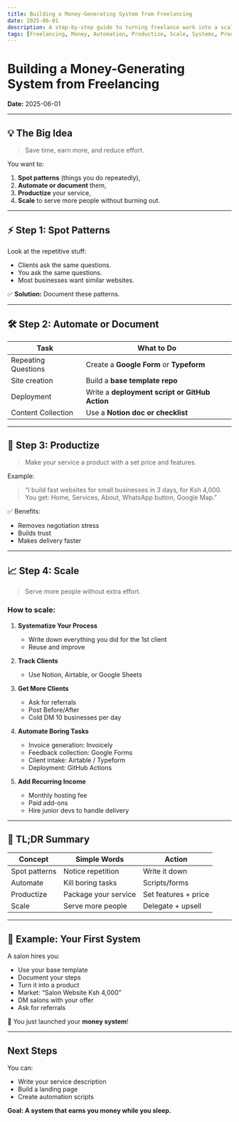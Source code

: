 ```yaml
---
title: Building a Money-Generating System from Freelancing
date: 2025-06-01
description: A step-by-step guide to turning freelance work into a scalable, automated money-generating system by spotting patterns, automating, productizing, and scaling.
tags: [Freelancing, Money, Automation, Productize, Scale, Systems, Productivity]
---
```


# Building a Money-Generating System from Freelancing

**Date:** 2025-06-01

---

## 💡 The Big Idea

> Save time, earn more, and reduce effort.

You want to:
1. **Spot patterns** (things you do repeatedly),
2. **Automate or document** them,
3. **Productize** your service,
4. **Scale** to serve more people without burning out.

---

## ⚡️ Step 1: Spot Patterns

Look at the repetitive stuff:
- Clients ask the same questions.
- You ask the same questions.
- Most businesses want similar websites.

✅ **Solution:** Document these patterns.

---

## 🛠 Step 2: Automate or Document

| Task | What to Do |
|------|------------|
| Repeating Questions | Create a **Google Form** or **Typeform** |
| Site creation | Build a **base template repo** |
| Deployment | Write a **deployment script or GitHub Action** |
| Content Collection | Use a **Notion doc or checklist** |

---

## 🎁 Step 3: Productize

> Make your service a product with a set price and features.

Example:
> “I build fast websites for small businesses in 3 days, for Ksh 4,000. You get: Home, Services, About, WhatsApp button, Google Map.”

✅ Benefits:
- Removes negotiation stress
- Builds trust
- Makes delivery faster

---

## 📈 Step 4: Scale

> Serve more people without extra effort.

### How to scale:

1. **Systematize Your Process**
   - Write down everything you did for the 1st client
   - Reuse and improve

2. **Track Clients**
   - Use Notion, Airtable, or Google Sheets

3. **Get More Clients**
   - Ask for referrals
   - Post Before/After
   - Cold DM 10 businesses per day

4. **Automate Boring Tasks**
   - Invoice generation: Invoicely
   - Feedback collection: Google Forms
   - Client intake: Airtable / Typeform
   - Deployment: GitHub Actions

5. **Add Recurring Income**
   - Monthly hosting fee
   - Paid add-ons
   - Hire junior devs to handle delivery

---

## 🧠 TL;DR Summary

| Concept | Simple Words | Action |
|--------|---------------|--------|
| Spot patterns | Notice repetition | Write it down |
| Automate | Kill boring tasks | Scripts/forms |
| Productize | Package your service | Set features + price |
| Scale | Serve more people | Delegate + upsell |

---

## 🧪 Example: Your First System

A salon hires you:
- Use your base template
- Document your steps
- Turn it into a product
- Market: “Salon Website Ksh 4,000”
- DM salons with your offer
- Ask for referrals

🎉 You just launched your **money system**!

---

## Next Steps

You can:
- Write your service description
- Build a landing page
- Create automation scripts

**Goal: A system that earns you money while you sleep.**
